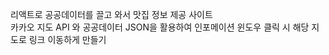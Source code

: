 
리액트로 공공데이터를 끌고 와서 맛집 정보 제공 사이트 <br>
카카오 지도 API 와 공공데이터 JSON을 활용하여 인포메이션 윈도우 클릭 시 해당 지도로 링크 이동하게 만들기
